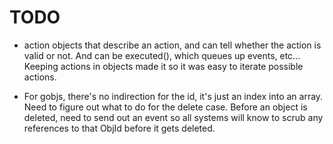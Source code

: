 # TODO
- action objects that describe an action, and can tell whether the action
  is valid or not.  And can be executed(), which queues up events, etc...
  Keeping actions in objects made it so it was easy to iterate possible actions. 

- For gobjs, there's no indirection for the id, it's just an index into 
  an array. Need to figure out what to do for the delete case.  Before
  an object is deleted, need to send out an event so all systems will know
  to scrub any references to that ObjId before it gets deleted.
